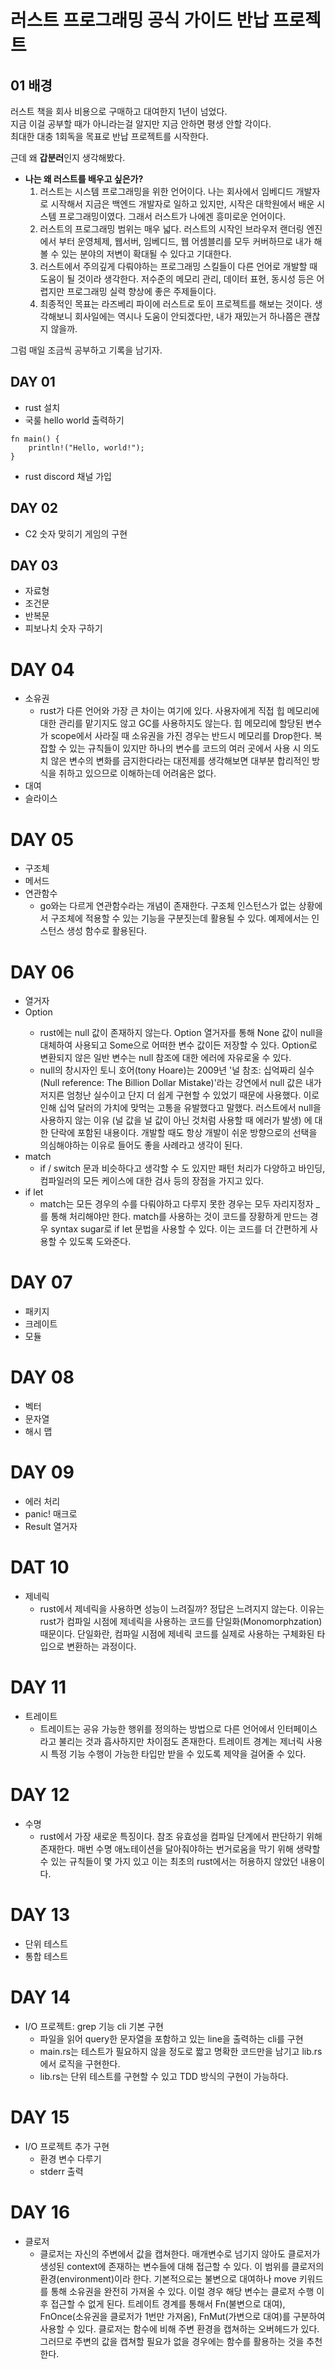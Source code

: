 # 러스트 프로그래밍 공식 가이드 반납 프로젝트

## 01 배경
러스트 책을 회사 비용으로 구매하고 대여한지 1년이 넘었다.  
지금 이걸 공부할 때가 아니라는걸 알지만 지금 안하면 평생 안할 각이다.  
최대한 대충 1회독을 목표로 반납 프로젝트를 시작한다.

근데 왜 **갑분러**인지 생각해봤다.
- **나는 왜 러스트를 배우고 싶은가?**  
  1. 러스트는 시스템 프로그래밍을 위한 언어이다. 나는 회사에서 임베디드 개발자로 시작해서 지금은 백엔드 개발자로 일하고 있지만, 시작은 대학원에서 배운 시스템 프로그래밍이였다. 그래서 러스트가 나에겐 흥미로운 언어이다.
  2. 러스트의 프로그래밍 범위는 매우 넓다. 러스트의 시작인 브라우저 랜더링 엔진에서 부터 운영체제, 웹서버, 임베디드, 웹 어셈블리를 모두 커버하므로 내가 해볼 수 있는 분야의 저변이 확대될 수 있다고 기대한다.
  3. 러스트에서 주의깊게 다뤄야하는 프로그래밍 스킬들이 다른 언어로 개발할 때 도움이 될 것이라 생각한다. 저수준의 메모리 관리, 데이터 표현, 동시성 등은 어렵지만 프로그래밍 실력 향상에 좋은 주제들이다.
  4. 최종적인 목표는 라즈베리 파이에 러스트로 토이 프로젝트를 해보는 것이다. 생각해보니 회사일에는 역시나 도움이 안되겠다만, 내가 재밌는거 하나쯤은 괜찮지 않을까.


그럼 매일 조금씩 공부하고 기록을 남기자.

## DAY 01
- rust 설치
- 국룰 hello world 출력하기
```
fn main() {
    println!("Hello, world!");
}
```
- rust discord 채널 가입

## DAY 02
- C2 숫자 맞히기 게임의 구현

## DAY 03
- 자료형
- 조건문
- 반복문
- 피보나치 숫자 구하기

# DAY 04
- 소유권
  - rust가 다른 언어와 가장 큰 차이는 여기에 있다. 사용자에게 직접 힙 메모리에 대한 관리를 맡기지도 않고 GC를 사용하지도 않는다. 힙 메모리에 할당된 변수가 scope에서 사라질 때 소유권을 가진 경우는 반드시 메모리를 Drop한다. 복잡할 수 있는 규칙들이 있지만 하나의 변수를 코드의 여러 곳에서 사용 시 의도치 않은 변수의 변화를 금지한다라는 대전제를 생각해보면 대부분 합리적인 방식을 취하고 있으므로 이해하는데 어려움은 없다.
- 대여
- 슬라이스

# DAY 05
- 구조체
- 메서드
- 연관함수
  - go와는 다르게 연관함수라는 개념이 존재한다. 구조체 인스턴스가 없는 상황에서 구조체에 적용할 수 있는 기능을 구분짓는데 활용될 수 있다. 예제에서는 인스턴스 생성 함수로 활용된다.

# DAY 06
- 열거자
- Option<T>
  - rust에는 null 값이 존재하지 않는다. Option<T> 열거자를 통해 None 값이 null을 대체하여 사용되고 Some<T>으로 어떠한 변수 값이든 저장할 수 있다. Option<T>로 변환되지 않은 일반 변수는 null 참조에 대한 에러에 자유로울 수 있다.
  - null의 창시자인 토니 호어(tony Hoare)는 2009년 '널 참조: 십억짜리 실수(Null reference: The Billion Dollar Mistake)'라는 강연에서 null 값은 내가 저지른 엄청난 실수이고 단지 더 쉽게 구현할 수 있었기 때문에 사용했다. 이로 인해 십억 달러의 가치에 맞먹는 고통을 유발했다고 말했다. 러스트에서 null을 사용하지 않는 이유 (널 값을 널 값이 아닌 것처럼 사용할 때 에러가 발생) 에 대한 단락에 포함된 내용이다. 개발할 때도 항상 개발이 쉬운 방향으로의 선택을 의심해야하는 이유로 들어도 좋을 사례라고 생각이 된다.
- match
  - if / switch 문과 비슷하다고 생각할 수 도 있지만 패턴 처리가 다양하고 바인딩, 컴파일러의 모든 케이스에 대한 검사 등의 장점을 가지고 있다.
- if let
  - match는 모든 경우의 수를 다뤄야하고 다루지 못한 경우는 모두 자리지정자 _ 를 통해 처리해야만 한다. match를 사용하는 것이 코드를 장황하게 만드는 경우 syntax sugar로 if let 문법을 사용할 수 있다. 이는 코드를 더 간편하게 사용할 수 있도록 도와준다.

# DAY 07
- 패키지
- 크레이트
- 모듈

# DAY 08
- 벡터
- 문자열
- 해시 맵

# DAY 09
- 에러 처리
- panic! 매크로
- Result 열거자

# DAT 10
- 제네릭
  - rust에서 제네릭을 사용하면 성능이 느려질까? 정답은 느려지지 않는다. 이유는 rust가 컴파일 시점에 제네릭을 사용하는 코드를 단일화(Monomorphzation) 때문이다. 단일화란, 컴파일 시점에 제네릭 코드를 실제로 사용하는 구체화된 타입으로 변환하는 과정이다.

# DAY 11
- 트레이트
  - 트레이트는 공유 가능한 행위를 정의하는 방법으로 다른 언어에서 인터페이스라고 불리는 것과 흡사하지만 차이점도 존재한다. 트레이트 경계는 제너릭 사용 시 특정 기능 수행이 가능한 타입만 받을 수 있도록 제약을 걸어줄 수 있다.

# DAY 12
- 수명
  - rust에서 가장 새로운 특징이다. 참조 유효성을 컴파일 단계에서 판단하기 위해 존재한다. 매번 수명 애노테이션을 달아줘야하는 번거로움을 막기 위해 생략할 수 있는 규칙들이 몇 가지 있고 이는 최초의 rust에서는 허용하지 않았던 내용이다.

# DAY 13
- 단위 테스트
- 통합 테스트

# DAY 14
- I/O 프로젝트: grep 기능 cli 기본 구현 
  - 파일을 읽어 query한 문자열을 포함하고 있는 line을 출력하는 cli를 구현
  - main.rs는 테스트가 필요하지 않을 정도로 짧고 명확한 코드만을 남기고 lib.rs에서 로직을 구현한다.
  - lib.rs는 단위 테스트를 구현할 수 있고 TDD 방식의 구현이 가능하다.

# DAY 15
- I/O 프로젝트 추가 구현
  - 환경 변수 다루기
  - stderr 출력

# DAY 16
- 클로저
  - 클로저는 자신의 주변에서 값을 캡쳐한다. 매개변수로 넘기지 않아도 클로저가 생성된 context에 존재하는 변수들에 대해 접근할 수 있다. 이 범위를 클로저의 환경(environment)이라 한다. 기본적으로는 불변으로 대여하나 move 키워드를 통해 소유권을 완전히 가져올 수 있다. 이럴 경우 해당 변수는 클로저 수행 이후 접근할 수 없게 된다. 트레이트 경계를 통해서 Fn(불변으로 대여), FnOnce(소유권을 클로저가 1번만 가져옴), FnMut(가변으로 대여)를 구분하여 사용할 수 있다. 클로저는 함수에 비해 주변 환경을 캡쳐하는 오버헤드가 있다. 그러므로 주변의 값을 캡쳐할 필요가 없을 경우에는 함수를 활용하는 것을 추천한다.